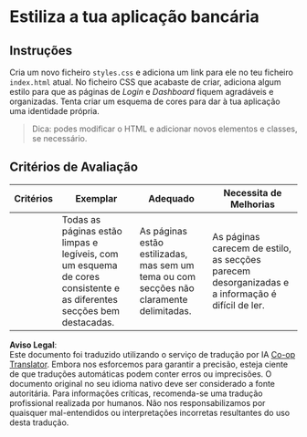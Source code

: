 <!--
CO_OP_TRANSLATOR_METADATA:
{
  "original_hash": "474f3ab1ee755ca980fc9104a0316e17",
  "translation_date": "2025-08-24T13:32:18+00:00",
  "source_file": "7-bank-project/2-forms/assignment.md",
  "language_code": "pt"
}
-->
# Estiliza a tua aplicação bancária

## Instruções

Cria um novo ficheiro `styles.css` e adiciona um link para ele no teu ficheiro `index.html` atual. No ficheiro CSS que acabaste de criar, adiciona algum estilo para que as páginas de *Login* e *Dashboard* fiquem agradáveis e organizadas. Tenta criar um esquema de cores para dar à tua aplicação uma identidade própria.

> Dica: podes modificar o HTML e adicionar novos elementos e classes, se necessário.

## Critérios de Avaliação

| Critérios | Exemplar                                                                                                               | Adequado                                                                       | Necessita de Melhorias                                                                       |
| --------- | ---------------------------------------------------------------------------------------------------------------------- | ------------------------------------------------------------------------------ | -------------------------------------------------------------------------------------------- |
|           | Todas as páginas estão limpas e legíveis, com um esquema de cores consistente e as diferentes secções bem destacadas. | As páginas estão estilizadas, mas sem um tema ou com secções não claramente delimitadas. | As páginas carecem de estilo, as secções parecem desorganizadas e a informação é difícil de ler. |

**Aviso Legal**:  
Este documento foi traduzido utilizando o serviço de tradução por IA [Co-op Translator](https://github.com/Azure/co-op-translator). Embora nos esforcemos para garantir a precisão, esteja ciente de que traduções automáticas podem conter erros ou imprecisões. O documento original no seu idioma nativo deve ser considerado a fonte autoritária. Para informações críticas, recomenda-se uma tradução profissional realizada por humanos. Não nos responsabilizamos por quaisquer mal-entendidos ou interpretações incorretas resultantes do uso desta tradução.